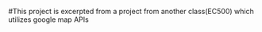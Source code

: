 #This project is excerpted from a project from another class(EC500) which utilizes google map APIs


